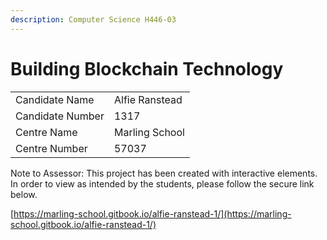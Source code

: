 ```yaml
---
description: Computer Science H446-03
---
```


# Building Blockchain Technology

|                  |                |
| ---------------- | -------------- |
| Candidate Name   | Alfie Ranstead |
| Candidate Number | 1317           |
| Centre Name      | Marling School |
| Centre Number    | 57037          |

Note to Assessor: This project has been created with interactive elements. In order to view as intended by the students, please follow the secure link below.

[https://marling-school.gitbook.io/alfie-ranstead-1/](https://marling-school.gitbook.io/alfie-ranstead-1/)
